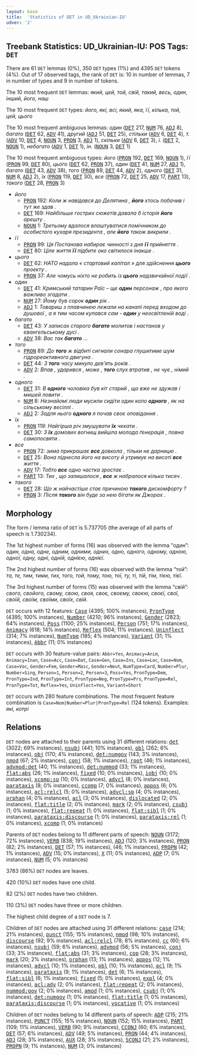 ```yaml
---
layout: base
title:  'Statistics of DET in UD_Ukrainian-IU'
udver: '2'
---
```


## Treebank Statistics: UD_Ukrainian-IU: POS Tags: `DET`

There are 61 `DET` lemmas (0%), 350 `DET` types (1%) and 4395 `DET` tokens (4%).
Out of 17 observed tags, the rank of `DET` is: 10 in number of lemmas, 7 in number of types and 9 in number of tokens.

The 10 most frequent `DET` lemmas: <em>який, цей, той, свій, такий, весь, один, інший, його, наш</em>

The 10 most frequent `DET` types:  <em>його, які, всі, який, яка, її, кілька, той, цей, цього</em>

The 10 most frequent ambiguous lemmas: <em>один</em> (<tt><a href="uk_iu-pos-DET.html">DET</a></tt> 217, <tt><a href="uk_iu-pos-NUM.html">NUM</a></tt> 76, <tt><a href="uk_iu-pos-ADJ.html">ADJ</a></tt> 8), <em>багато</em> (<tt><a href="uk_iu-pos-DET.html">DET</a></tt> 62, <tt><a href="uk_iu-pos-ADV.html">ADV</a></tt> 41), <em>другий</em> (<tt><a href="uk_iu-pos-ADJ.html">ADJ</a></tt> 51, <tt><a href="uk_iu-pos-DET.html">DET</a></tt> 25), <em>стільки</em> (<tt><a href="uk_iu-pos-ADV.html">ADV</a></tt> 6, <tt><a href="uk_iu-pos-DET.html">DET</a></tt> 4), <em>т.</em> (<tt><a href="uk_iu-pos-ADV.html">ADV</a></tt> 10, <tt><a href="uk_iu-pos-DET.html">DET</a></tt> 4, <tt><a href="uk_iu-pos-NOUN.html">NOUN</a></tt> 3, <tt><a href="uk_iu-pos-PRON.html">PRON</a></tt> 3, <tt><a href="uk_iu-pos-ADJ.html">ADJ</a></tt> 1), <em>скільки</em> (<tt><a href="uk_iu-pos-ADV.html">ADV</a></tt> 6, <tt><a href="uk_iu-pos-DET.html">DET</a></tt> 3), <em>і.</em> (<tt><a href="uk_iu-pos-DET.html">DET</a></tt> 2, <tt><a href="uk_iu-pos-NOUN.html">NOUN</a></tt> 1), <em>небагато</em> (<tt><a href="uk_iu-pos-ADV.html">ADV</a></tt> 1, <tt><a href="uk_iu-pos-DET.html">DET</a></tt> 1), <em>ін.</em> (<tt><a href="uk_iu-pos-NOUN.html">NOUN</a></tt> 3, <tt><a href="uk_iu-pos-DET.html">DET</a></tt> 1)

The 10 most frequent ambiguous types:  <em>його</em> (<tt><a href="uk_iu-pos-PRON.html">PRON</a></tt> 192, <tt><a href="uk_iu-pos-DET.html">DET</a></tt> 169, <tt><a href="uk_iu-pos-NOUN.html">NOUN</a></tt> 1), <em>її</em> (<tt><a href="uk_iu-pos-PRON.html">PRON</a></tt> 99, <tt><a href="uk_iu-pos-DET.html">DET</a></tt> 80), <em>цього</em> (<tt><a href="uk_iu-pos-DET.html">DET</a></tt> 62, <tt><a href="uk_iu-pos-PRON.html">PRON</a></tt> 37), <em>один</em> (<tt><a href="uk_iu-pos-DET.html">DET</a></tt> 41, <tt><a href="uk_iu-pos-NUM.html">NUM</a></tt> 27, <tt><a href="uk_iu-pos-ADJ.html">ADJ</a></tt> 1), <em>багато</em> (<tt><a href="uk_iu-pos-DET.html">DET</a></tt> 43, <tt><a href="uk_iu-pos-ADV.html">ADV</a></tt> 38), <em>того</em> (<tt><a href="uk_iu-pos-PRON.html">PRON</a></tt> 89, <tt><a href="uk_iu-pos-DET.html">DET</a></tt> 44, <tt><a href="uk_iu-pos-ADV.html">ADV</a></tt> 2), <em>одного</em> (<tt><a href="uk_iu-pos-DET.html">DET</a></tt> 31, <tt><a href="uk_iu-pos-NUM.html">NUM</a></tt> 8, <tt><a href="uk_iu-pos-ADJ.html">ADJ</a></tt> 2), <em>їх</em> (<tt><a href="uk_iu-pos-PRON.html">PRON</a></tt> 119, <tt><a href="uk_iu-pos-DET.html">DET</a></tt> 30), <em>все</em> (<tt><a href="uk_iu-pos-PRON.html">PRON</a></tt> 72, <tt><a href="uk_iu-pos-DET.html">DET</a></tt> 25, <tt><a href="uk_iu-pos-ADV.html">ADV</a></tt> 17, <tt><a href="uk_iu-pos-PART.html">PART</a></tt> 13), <em>такого</em> (<tt><a href="uk_iu-pos-DET.html">DET</a></tt> 28, <tt><a href="uk_iu-pos-PRON.html">PRON</a></tt> 3)


* <em>його</em>
  * <tt><a href="uk_iu-pos-PRON.html">PRON</a></tt> 192: <em>Коли ж навідався до Делятина , <b>його</b> хтось побачив і тут же здав .</em>
  * <tt><a href="uk_iu-pos-DET.html">DET</a></tt> 169: <em>Найбільше гострих сюжетів давала б історія <b>його</b> арешту .</em>
  * <tt><a href="uk_iu-pos-NOUN.html">NOUN</a></tt> 1: <em>Третьому вдалося влаштуватися помічником до особистого кухаря президента , але <b>його</b> також викрили .</em>
* <em>її</em>
  * <tt><a href="uk_iu-pos-PRON.html">PRON</a></tt> 99: <em>Ця Постанова набирає чинності з дня <b>її</b> прийняття .</em>
  * <tt><a href="uk_iu-pos-DET.html">DET</a></tt> 80: <em>Ціле життя <b>її</b> підбите око світилося інакше .</em>
* <em>цього</em>
  * <tt><a href="uk_iu-pos-DET.html">DET</a></tt> 62: <em>НАТО надала « стартовий капітал » для здійснення <b>цього</b> проекту .</em>
  * <tt><a href="uk_iu-pos-PRON.html">PRON</a></tt> 37: <em>Але чомусь ніхто не робить із <b>цього</b> надзвичайної події .</em>
* <em>один</em>
  * <tt><a href="uk_iu-pos-DET.html">DET</a></tt> 41: <em>Кримський татарин Раїс – ще <b>один</b> персонаж , про якого важливо згадати .</em>
  * <tt><a href="uk_iu-pos-NUM.html">NUM</a></tt> 27: <em>Йому був сорок <b>один</b> рік .</em>
  * <tt><a href="uk_iu-pos-ADJ.html">ADJ</a></tt> 1: <em>Товариш з плавчинею лежали на канапі перед входом до душової , а я тим часом купався сам - <b>один</b> у неосвітленій воді .</em>
* <em>багато</em>
  * <tt><a href="uk_iu-pos-DET.html">DET</a></tt> 43: <em>У записах старого <b>багато</b> молитов і настанов у євангельському дусі .</em>
  * <tt><a href="uk_iu-pos-ADV.html">ADV</a></tt> 38: <em>Вас так <b>багато</b> ...</em>
* <em>того</em>
  * <tt><a href="uk_iu-pos-PRON.html">PRON</a></tt> 89: <em>До <b>того</b> ж відбиті сигнали сонара глушитиме шум гідрореактивного двигуна .</em>
  * <tt><a href="uk_iu-pos-DET.html">DET</a></tt> 44: <em>З <b>того</b> часу минуло дев’ять років .</em>
  * <tt><a href="uk_iu-pos-ADV.html">ADV</a></tt> 2: <em>Впав , ударився , може , <b>того</b> слух втратив , не чує , німий .</em>
* <em>одного</em>
  * <tt><a href="uk_iu-pos-DET.html">DET</a></tt> 31: <em>В <b>одного</b> чоловіка був кіт старий , що вже не здужав і мишей ловити .</em>
  * <tt><a href="uk_iu-pos-NUM.html">NUM</a></tt> 8: <em>Незнайомі люди мусили сидіти один коло <b>одного</b> , як на сільському весіллі .</em>
  * <tt><a href="uk_iu-pos-ADJ.html">ADJ</a></tt> 2: <em>Задля нього <b>одного</b> я почав своє оповідання .</em>
* <em>їх</em>
  * <tt><a href="uk_iu-pos-PRON.html">PRON</a></tt> 119: <em>Найгірша річ змушувати <b>їх</b> чекати .</em>
  * <tt><a href="uk_iu-pos-DET.html">DET</a></tt> 30: <em>З <b>їх</b> домових вогнищ вийшла молода ґенерація , повна самопосвяти .</em>
* <em>все</em>
  * <tt><a href="uk_iu-pos-PRON.html">PRON</a></tt> 72: <em>зима прикрашає <b>все</b> довкола , тільки не дарницю .</em>
  * <tt><a href="uk_iu-pos-DET.html">DET</a></tt> 25: <em>Вона піднесла його на висоту й утримує на висоті <b>все</b> життя .</em>
  * <tt><a href="uk_iu-pos-ADV.html">ADV</a></tt> 17: <em>Тобто <b>все</b> одно частка зростає .</em>
  * <tt><a href="uk_iu-pos-PART.html">PART</a></tt> 13: <em>Тих , що залишалося , <b>все</b> ж набралося кілька тисяч .</em>
* <em>такого</em>
  * <tt><a href="uk_iu-pos-DET.html">DET</a></tt> 28: <em>Що ж найчастіше стає причиною <b>такого</b> дискомфорту ?</em>
  * <tt><a href="uk_iu-pos-PRON.html">PRON</a></tt> 3: <em>Після <b>такого</b> він буде за нею бігати як Джорах .</em>

## Morphology

The form / lemma ratio of `DET` is 5.737705 (the average of all parts of speech is 1.730234).

The 1st highest number of forms (16) was observed with the lemma “один”: <em>один, одна, одне, одним, одними, одних, одно, одного, одному, одною, одної, одну, одні, одній, однією, однієї</em>.

The 2nd highest number of forms (16) was observed with the lemma “той”: <em>та, те, тим, тими, тих, того, той, тому, тою, тої, ту, ті, тій, тім, тією, тієї</em>.

The 3rd highest number of forms (15) was observed with the lemma “свій”: <em>свого, свойого, свому, свою, своя, своє, своєму, своєю, своєї, свої, своїй, своїм, своїми, своїх, свій</em>.

`DET` occurs with 12 features: <tt><a href="uk_iu-feat-Case.html">Case</a></tt> (4395; 100% instances), <tt><a href="uk_iu-feat-PronType.html">PronType</a></tt> (4395; 100% instances), <tt><a href="uk_iu-feat-Number.html">Number</a></tt> (4210; 96% instances), <tt><a href="uk_iu-feat-Gender.html">Gender</a></tt> (2823; 64% instances), <tt><a href="uk_iu-feat-Poss.html">Poss</a></tt> (1100; 25% instances), <tt><a href="uk_iu-feat-Person.html">Person</a></tt> (751; 17% instances), <tt><a href="uk_iu-feat-Animacy.html">Animacy</a></tt> (618; 14% instances), <tt><a href="uk_iu-feat-Reflex.html">Reflex</a></tt> (504; 11% instances), <tt><a href="uk_iu-feat-Uninflect.html">Uninflect</a></tt> (314; 7% instances), <tt><a href="uk_iu-feat-NumType.html">NumType</a></tt> (185; 4% instances), <tt><a href="uk_iu-feat-Variant.html">Variant</a></tt> (31; 1% instances), <tt><a href="uk_iu-feat-Abbr.html">Abbr</a></tt> (11; 0% instances)

`DET` occurs with 30 feature-value pairs: `Abbr=Yes`, `Animacy=Anim`, `Animacy=Inan`, `Case=Acc`, `Case=Dat`, `Case=Gen`, `Case=Ins`, `Case=Loc`, `Case=Nom`, `Case=Voc`, `Gender=Fem`, `Gender=Masc`, `Gender=Neut`, `NumType=Card`, `Number=Plur`, `Number=Sing`, `Person=1`, `Person=2`, `Person=3`, `Poss=Yes`, `PronType=Dem`, `PronType=Ind`, `PronType=Int`, `PronType=Neg`, `PronType=Prs`, `PronType=Rel`, `PronType=Tot`, `Reflex=Yes`, `Uninflect=Yes`, `Variant=Short`

`DET` occurs with 280 feature combinations.
The most frequent feature combination is `Case=Nom|Number=Plur|PronType=Rel` (124 tokens).
Examples: <em>які, котрі</em>


## Relations

`DET` nodes are attached to their parents using 31 different relations: <tt><a href="uk_iu-dep-det.html">det</a></tt> (3022; 69% instances), <tt><a href="uk_iu-dep-nsubj.html">nsubj</a></tt> (441; 10% instances), <tt><a href="uk_iu-dep-obl.html">obl</a></tt> (262; 6% instances), <tt><a href="uk_iu-dep-obj.html">obj</a></tt> (170; 4% instances), <tt><a href="uk_iu-dep-det-numgov.html">det:numgov</a></tt> (143; 3% instances), <tt><a href="uk_iu-dep-nmod.html">nmod</a></tt> (67; 2% instances), <tt><a href="uk_iu-dep-conj.html">conj</a></tt> (58; 1% instances), <tt><a href="uk_iu-dep-root.html">root</a></tt> (46; 1% instances), <tt><a href="uk_iu-dep-advmod-det.html">advmod:det</a></tt> (40; 1% instances), <tt><a href="uk_iu-dep-det-nummod.html">det:nummod</a></tt> (33; 1% instances), <tt><a href="uk_iu-dep-flat-abs.html">flat:abs</a></tt> (26; 1% instances), <tt><a href="uk_iu-dep-fixed.html">fixed</a></tt> (10; 0% instances), <tt><a href="uk_iu-dep-iobj.html">iobj</a></tt> (10; 0% instances), <tt><a href="uk_iu-dep-xcomp-sp.html">xcomp:sp</a></tt> (10; 0% instances), <tt><a href="uk_iu-dep-advcl.html">advcl</a></tt> (8; 0% instances), <tt><a href="uk_iu-dep-parataxis.html">parataxis</a></tt> (8; 0% instances), <tt><a href="uk_iu-dep-ccomp.html">ccomp</a></tt> (7; 0% instances), <tt><a href="uk_iu-dep-appos.html">appos</a></tt> (6; 0% instances), <tt><a href="uk_iu-dep-acl-relcl.html">acl:relcl</a></tt> (5; 0% instances), <tt><a href="uk_iu-dep-advcl-sp.html">advcl:sp</a></tt> (4; 0% instances), <tt><a href="uk_iu-dep-orphan.html">orphan</a></tt> (4; 0% instances), <tt><a href="uk_iu-dep-acl.html">acl</a></tt> (3; 0% instances), <tt><a href="uk_iu-dep-dislocated.html">dislocated</a></tt> (2; 0% instances), <tt><a href="uk_iu-dep-flat-title.html">flat:title</a></tt> (2; 0% instances), <tt><a href="uk_iu-dep-mark.html">mark</a></tt> (2; 0% instances), <tt><a href="uk_iu-dep-csubj.html">csubj</a></tt> (1; 0% instances), <tt><a href="uk_iu-dep-flat-repeat.html">flat:repeat</a></tt> (1; 0% instances), <tt><a href="uk_iu-dep-flat-sibl.html">flat:sibl</a></tt> (1; 0% instances), <tt><a href="uk_iu-dep-parataxis-discourse.html">parataxis:discourse</a></tt> (1; 0% instances), <tt><a href="uk_iu-dep-parataxis-rel.html">parataxis:rel</a></tt> (1; 0% instances), <tt><a href="uk_iu-dep-xcomp.html">xcomp</a></tt> (1; 0% instances)

Parents of `DET` nodes belong to 11 different parts of speech: <tt><a href="uk_iu-pos-NOUN.html">NOUN</a></tt> (3172; 72% instances), <tt><a href="uk_iu-pos-VERB.html">VERB</a></tt> (838; 19% instances), <tt><a href="uk_iu-pos-ADJ.html">ADJ</a></tt> (120; 3% instances), <tt><a href="uk_iu-pos-PRON.html">PRON</a></tt> (82; 2% instances), <tt><a href="uk_iu-pos-DET.html">DET</a></tt> (57; 1% instances),  (46; 1% instances), <tt><a href="uk_iu-pos-PROPN.html">PROPN</a></tt> (42; 1% instances), <tt><a href="uk_iu-pos-ADV.html">ADV</a></tt> (15; 0% instances), <tt><a href="uk_iu-pos-X.html">X</a></tt> (11; 0% instances), <tt><a href="uk_iu-pos-ADP.html">ADP</a></tt> (7; 0% instances), <tt><a href="uk_iu-pos-NUM.html">NUM</a></tt> (5; 0% instances)

3783 (86%) `DET` nodes are leaves.

420 (10%) `DET` nodes have one child.

82 (2%) `DET` nodes have two children.

110 (3%) `DET` nodes have three or more children.

The highest child degree of a `DET` node is 7.

Children of `DET` nodes are attached using 31 different relations: <tt><a href="uk_iu-dep-case.html">case</a></tt> (214; 21% instances), <tt><a href="uk_iu-dep-punct.html">punct</a></tt> (155; 15% instances), <tt><a href="uk_iu-dep-nmod.html">nmod</a></tt> (98; 10% instances), <tt><a href="uk_iu-dep-discourse.html">discourse</a></tt> (92; 9% instances), <tt><a href="uk_iu-dep-acl-relcl.html">acl:relcl</a></tt> (78; 8% instances), <tt><a href="uk_iu-dep-cc.html">cc</a></tt> (60; 6% instances), <tt><a href="uk_iu-dep-nsubj.html">nsubj</a></tt> (59; 6% instances), <tt><a href="uk_iu-dep-advmod.html">advmod</a></tt> (56; 5% instances), <tt><a href="uk_iu-dep-conj.html">conj</a></tt> (33; 3% instances), <tt><a href="uk_iu-dep-flat-abs.html">flat:abs</a></tt> (31; 3% instances), <tt><a href="uk_iu-dep-cop.html">cop</a></tt> (28; 3% instances), <tt><a href="uk_iu-dep-mark.html">mark</a></tt> (20; 2% instances), <tt><a href="uk_iu-dep-orphan.html">orphan</a></tt> (13; 1% instances), <tt><a href="uk_iu-dep-appos.html">appos</a></tt> (12; 1% instances), <tt><a href="uk_iu-dep-advcl.html">advcl</a></tt> (10; 1% instances), <tt><a href="uk_iu-dep-obl.html">obl</a></tt> (10; 1% instances), <tt><a href="uk_iu-dep-acl.html">acl</a></tt> (9; 1% instances), <tt><a href="uk_iu-dep-parataxis.html">parataxis</a></tt> (9; 1% instances), <tt><a href="uk_iu-dep-det.html">det</a></tt> (6; 1% instances), <tt><a href="uk_iu-dep-flat-sibl.html">flat:sibl</a></tt> (6; 1% instances), <tt><a href="uk_iu-dep-fixed.html">fixed</a></tt> (5; 0% instances), <tt><a href="uk_iu-dep-expl.html">expl</a></tt> (4; 0% instances), <tt><a href="uk_iu-dep-acl-adv.html">acl:adv</a></tt> (2; 0% instances), <tt><a href="uk_iu-dep-flat-repeat.html">flat:repeat</a></tt> (2; 0% instances), <tt><a href="uk_iu-dep-nummod-gov.html">nummod:gov</a></tt> (2; 0% instances), <tt><a href="uk_iu-dep-amod.html">amod</a></tt> (1; 0% instances), <tt><a href="uk_iu-dep-csubj.html">csubj</a></tt> (1; 0% instances), <tt><a href="uk_iu-dep-det-numgov.html">det:numgov</a></tt> (1; 0% instances), <tt><a href="uk_iu-dep-flat-title.html">flat:title</a></tt> (1; 0% instances), <tt><a href="uk_iu-dep-parataxis-discourse.html">parataxis:discourse</a></tt> (1; 0% instances), <tt><a href="uk_iu-dep-vocative.html">vocative</a></tt> (1; 0% instances)

Children of `DET` nodes belong to 14 different parts of speech: <tt><a href="uk_iu-pos-ADP.html">ADP</a></tt> (215; 21% instances), <tt><a href="uk_iu-pos-PUNCT.html">PUNCT</a></tt> (155; 15% instances), <tt><a href="uk_iu-pos-NOUN.html">NOUN</a></tt> (152; 15% instances), <tt><a href="uk_iu-pos-PART.html">PART</a></tt> (109; 11% instances), <tt><a href="uk_iu-pos-VERB.html">VERB</a></tt> (90; 9% instances), <tt><a href="uk_iu-pos-CCONJ.html">CCONJ</a></tt> (60; 6% instances), <tt><a href="uk_iu-pos-DET.html">DET</a></tt> (57; 6% instances), <tt><a href="uk_iu-pos-ADV.html">ADV</a></tt> (49; 5% instances), <tt><a href="uk_iu-pos-PRON.html">PRON</a></tt> (44; 4% instances), <tt><a href="uk_iu-pos-ADJ.html">ADJ</a></tt> (28; 3% instances), <tt><a href="uk_iu-pos-AUX.html">AUX</a></tt> (28; 3% instances), <tt><a href="uk_iu-pos-SCONJ.html">SCONJ</a></tt> (21; 2% instances), <tt><a href="uk_iu-pos-PROPN.html">PROPN</a></tt> (9; 1% instances), <tt><a href="uk_iu-pos-NUM.html">NUM</a></tt> (3; 0% instances)

